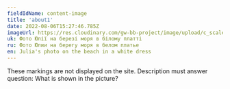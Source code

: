 ```yaml
---
fieldIdName: content-image
title: 'about1'
date: 2022-08-06T15:27:46.785Z
imageUrl: https://res.cloudinary.com/gw-bb-project/image/upload/c_scale,f_auto,q_auto/v1660805186/content-photo/about1_z7ieky.jpg
uk: Фото Юлії на березі моря в білому платті
ru: Фото Юлии на берегу моря в белом платье
en: Julia's photo on the beach in a white dress
---
```


These markings are not displayed on the site. Description must answer question:
What is shown in the picture?
